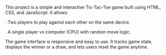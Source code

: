 This project is a simple and interactive Tic-Tac-Toe game built using HTML, CSS, and JavaScript. It allows:

 . Two players to play against each other on the same device.

 . A single player vs computer (CPU) with random move logic.

The game interface is responsive and easy to use. It tracks game state, displays the winner or a draw, and lets users reset the game anytime.
